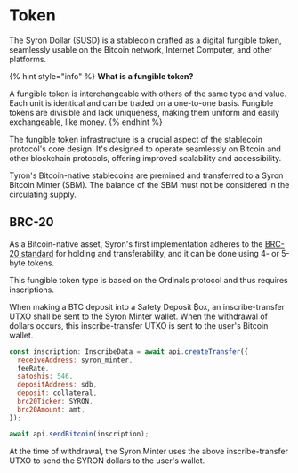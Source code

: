 # Token

The Syron Dollar (SUSD) is a stablecoin crafted as a digital fungible token, seamlessly usable on the Bitcoin network, Internet Computer, and other platforms.

{% hint style="info" %}
**What is a fungible token?**

A fungible token is interchangeable with others of the same type and value. Each unit is identical and can be traded on a one-to-one basis. Fungible tokens are divisible and lack uniqueness, making them uniform and easily exchangeable, like money.
{% endhint %}

The fungible token infrastructure is a crucial aspect of the stablecoin protocol's core design. It's designed to operate seamlessly on Bitcoin and other blockchain protocols, offering improved scalability and accessibility.

Tyron's Bitcoin-native stablecoins are premined and transferred to a Syron Bitcoin Minter (SBM). The balance of the SBM must not be considered in the circulating supply.

## BRC-20

As a Bitcoin-native asset, Syron's first implementation adheres to the [BRC-20 standard](https://layer1.gitbook.io/layer1-foundation/protocols/brc-20) for holding and transferability, and it can be done using 4- or 5-byte tokens.

This fungible token type is based on the Ordinals protocol and thus requires inscriptions.

When making a BTC deposit into a Safety Deposit ₿ox, an inscribe-transfer UTXO shall be sent to the Syron Minter wallet. When the withdrawal of dollars occurs, this inscribe-transfer UTXO is sent to the user's Bitcoin wallet.

```javascript
const inscription: InscribeData = await api.createTransfer({
  receiveAddress: syron_minter,
  feeRate,
  satoshis: 546,
  depositAddress: sdb,
  deposit: collateral,
  brc20Ticker: SYRON,
  brc20Amount: amt,
});

await api.sendBitcoin(inscription);
```

At the time of withdrawal, the Syron Minter uses the above inscribe-transfer UTXO to send the SYRON dollars to the user's wallet.

<!-- {% embed url="https://5ccbc373887ca40020446347-geedzbiswp.chromatic.com/iframe.html?id=icon--labels&args=&viewMode=story" %}
These examples are taken from the excellent [Storybook Example Design System](https://5ccbc373887ca40020446347-geedzbiswp.chromatic.com/?path=/story/icon--labels).
{% endembed %} -->
